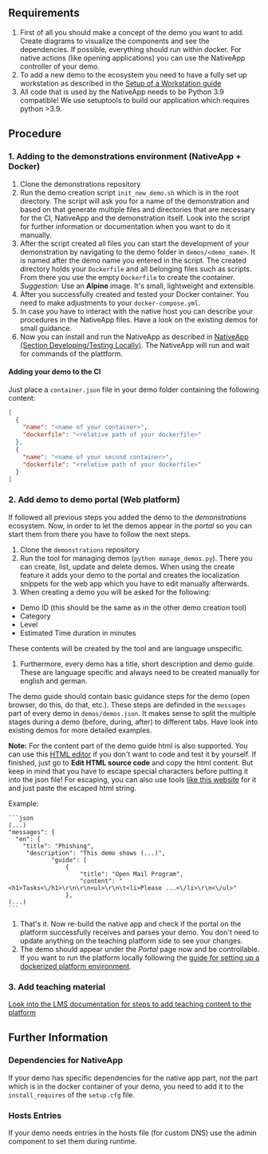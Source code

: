 ## Requirements

1. First of all you should make a concept of the demo you want to add. Create diagrams to visualize the components and see the dependencies. If possible, everything should run within docker. For native actions (like opening applications) you can use the NativeApp controller of your demo.  
1. To add a new demo to the ecosystem you need to have a fully set up workstation as described in the [Setup of a Workstation guide](setup/client_setup.md)
1. All code that is used by the NativeApp needs to be Python 3.9 compatible! We use setuptools to build our application which requires python >3.9.

## Procedure

### 1. Adding to the demonstrations environment (NativeApp + Docker)

1. Clone the demonstrations repository
1. Run the demo creation script `init_new_demo.sh` which is in the root directory. The script will ask you for a name of the demonstration and based on that generate multiple files and directories that are necessary for the CI, NativeApp and the demonstration itself. Look into the script for further information or documentation when you want to do it manually.
1. After the script created all files you can start the development of your demonstration by navigating to the demo folder in `demos/<demo_name>`. It is named after the demo name you entered in the script. The created directory holds your `Dockerfile` and all belonging files such as scripts. From there you use the empty `Dockerfile` to create the container. _Suggestion:_ Use an **Alpine** image. It's small, lightweight and extensible.
1. After you successfully created and tested your Docker container. You need to make adjustments to your `docker-compose.yml`.
1. In case you have to interact with the native host you can describe your procedures in the NativeApp files. Have a look on the existing demos for small guidance.
1. Now you can install and run the NativeApp as described in [NativeApp (Section Developing/Testing Locally)](/Demonstrations/Native-App#developingtesting-locally). The NativeApp will run and wait for commands of the plattform.

#### Adding your demo to the CI
Just place a `container.json` file in your demo folder containing the following content:
```json
[
  {
    "name": "<name of your container>",
    "dockerfile": "<relative path of your dockerfile>"
  },
  {
    "name": "<name of your second container>",
    "dockerfile": "<relative path of your dockerfile>"
  }
]

```

### 2. Add demo to demo portal (Web platform)

If followed all previous steps you added the demo to the _demonstrations_ ecosystem. Now, in order to let the demos appear in the _portal_ so you can start them from there you have to follow the next steps.

1. Clone the `demonstrations` repository
1. Run the tool for managing demos (`python manage_demos.py`). There you can create, list, update and delete demos. When using the create feature it adds your demo to the portal and creates the localization snippets for the web app which you have to edit manually afterwards.
1. When creating a demo you will be asked for the following:

* Demo ID (this should be the same as in the other demo creation tool)
* Category
* Level
* Estimated Time duration in minutes

These contents will be created by the tool and are language unspecific.

1. Furthermore, every demo has a title, short description and demo guide. These are language specific and always need to be created manually for english and german.

The demo guide should contain basic guidance steps for the demo (open browser, do this, do that, etc.). These steps are definded in the `messages` part of every demo in `demos/demos.json`.
It makes sense to split the multiple stages during a demo (before, during, after) to different tabs. Have look into existing demos for more detailed examples.

**Note:** For the content part of the demo guide html is also supported. You can use this [HTML editor](https://onlinehtmleditor.dev/) if you don't want to code and test it by yourself. If finished, just go to **Edit HTML source code** and copy the html content. But keep in mind that you have to escape special characters before putting it into the json file! For escaping, you can also use tools [like this website](https://www.freeformatter.com/json-escape.html) for it and just paste the escaped html string.

Example:

    ```json
    (...)
    "messages": {
      "en": {
        "title": "Phishing",
         "description": "This demo shows (...)",
                "guide": [
                    {
                        "title": "Open Mail Program",
                        "content": "<h1>Tasks<\/h1>\r\n\r\n<ul>\r\n\t<li>Please ...<\/li>\r\n<\/ul>"
                    },
    (...)
    ```

1. That's it. Now re-build the native app and check if the portal on the platform successfully receives and parses your demo. You don't need to update anything on the teaching platform side to see your changes.
1. The demo should appear under the _Portal_ page now and be controllable. If you want to run the platform locally following the [guide for setting up a dockerized platform environment](Platform/Setup-Dev-Environment-for-Teaching-Platform#dockerized-dev-environment).

### 3. Add teaching material

[Look into the LMS documentation for steps to add teaching content to the platform](Platform/Concept#editing-teaching-content-via-the-learning-management-system-lms)

## Further Information

### Dependencies for NativeApp

If your demo has specific dependencies for the native app part, not the part which is in the docker container of your demo, you need to add it to the `install_requires` of the `setup.cfg` file.

### Hosts Entries

If your demo needs entries in the hosts file (for custom DNS) use the admin component to set them during runtime.

